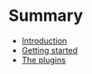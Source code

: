 # Summary

* [Introduction](README.md)
* [Getting started](getting-started.md)
* [The plugins](the-plugins.md)

